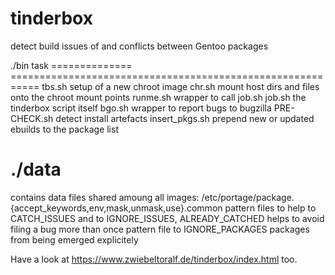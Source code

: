 # tinderbox
detect build issues of and conflicts between Gentoo packages

./bin           task
==============  ===========================================================
tbs.sh          setup of a new chroot image
chr.sh          mount host dirs and files onto the chroot mount points
runme.sh        wrapper to call job.sh
job.sh          the tinderbox script itself
bgo.sh          wrapper to report bugs to bugzilla
PRE-CHECK.sh    detect install artefacts
insert_pkgs.sh  prepend new or updated ebuilds to the package list

./data
===========================================================================
contains data files shared amoung all images:
  /etc/portage/package.{accept_keywords,env,mask,unmask,use}.common
  pattern files to help to CATCH_ISSUES and to IGNORE_ISSUES,
  ALREADY_CATCHED helps to avoid filing a bug more than once
  pattern file to IGNORE_PACKAGES packages from being emerged explicitely

Have a look at https://www.zwiebeltoralf.de/tinderbox/index.html too.
